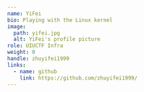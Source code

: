 ```yaml
---
name: YiFei
bio: Playing with the Linux kernel
image:
  path: yifei.jpg
  alt: YiFei's profile picture
role: UIUCTF Infra
weight: 0
handle: zhuyifei1999
links:
  - name: github
    link: https://github.com/zhuyifei1999/
---
```

